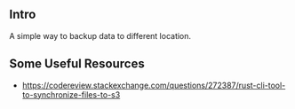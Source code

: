 ## Intro

A simple way to backup data to different location.

## Some Useful Resources

* https://codereview.stackexchange.com/questions/272387/rust-cli-tool-to-synchronize-files-to-s3
